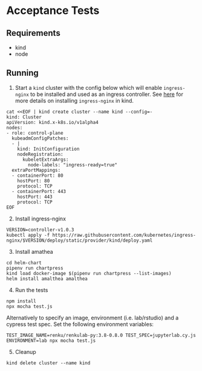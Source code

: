 # Acceptance Tests

## Requirements
- kind
- node

## Running
1. Start a `kind` cluster with the config below which will enable
`ingress-nginx` to be installed and used as an ingress controller.
See [here](https://kind.sigs.k8s.io/docs/user/ingress/#ingress-nginx) for more details
on installing `ingress-nginx` in kind.

```
cat <<EOF | kind create cluster --name kind --config=-
kind: Cluster
apiVersion: kind.x-k8s.io/v1alpha4
nodes:
- role: control-plane
  kubeadmConfigPatches:
  - |
    kind: InitConfiguration
    nodeRegistration:
      kubeletExtraArgs:
        node-labels: "ingress-ready=true"
  extraPortMappings:
  - containerPort: 80
    hostPort: 80
    protocol: TCP
  - containerPort: 443
    hostPort: 443
    protocol: TCP
EOF
```

2. Install ingress-nginx

```
VERSION=controller-v1.0.3
kubectl apply -f https://raw.githubusercontent.com/kubernetes/ingress-nginx/$VERSION/deploy/static/provider/kind/deploy.yaml
```

3. Install amathea

```
cd helm-chart
pipenv run chartpress
kind load docker-image $(pipenv run chartpress --list-images) 
helm install amalthea amalthea
```

4. Run the tests

```
npm install
npx mocha test.js
```

Alternatively to specify an image, environment (i.e. lab/rstudio) and a cypress test spec.
Set the following environment variables:

```
TEST_IMAGE_NAME=renku/renkulab-py:3.8-0.8.0 TEST_SPEC=jupyterlab.cy.js ENVIRONMENT=lab npx mocha test.js
```

5. Cleanup

```
kind delete cluster --name kind
```